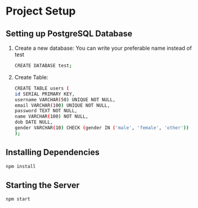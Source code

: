 # Project Setup

## Setting up PostgreSQL Database

1. Create a new database:
    You can write your preferable name instead of test
    ```sh
    CREATE DATABASE test;
    ```
2. Create Table:
    ```sh
    CREATE TABLE users (
    id SERIAL PRIMARY KEY,
    username VARCHAR(50) UNIQUE NOT NULL,
    email VARCHAR(100) UNIQUE NOT NULL,
    password TEXT NOT NULL, 
    name VARCHAR(100) NOT NULL,
    dob DATE NULL,
    gender VARCHAR(10) CHECK (gender IN ('male', 'female', 'other'))
    );
    ```

## Installing Dependencies

```sh
npm install
```

## Starting the Server

```sh
npm start
```